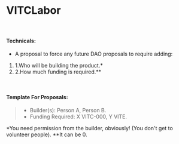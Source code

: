 # VITCLabor



**​**

#### **Technicals:** <a href="#technicals" id="technicals"></a>

* A proposal to force any future DAO proposals to require adding:

1. 1.Who will be building the product.\*
2. 2.How much funding is required.\*\*

​

#### Template For Proposals: <a href="#template-for-proposals" id="template-for-proposals"></a>

> * Builder(s): Person A, Person B.
> * Funding Required: X VITC-000, Y VITE.

​\*You need permission from the builder, obviously! (You don't get to volunteer people). \*\*It can be 0.
